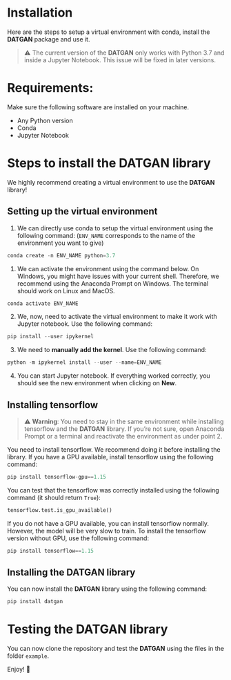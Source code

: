 # Installation

Here are the steps to setup a virtual environment with conda, install the **DATGAN** package and use it. 

>⚠️ The current version of the **DATGAN** only works with Python 3.7 and inside a Jupyter Notebook. This issue will be 
> fixed in later versions.

# Requirements:

Make sure the following software are installed on your machine.

- Any Python version
- Conda
- Jupyter Notebook

# Steps to install the DATGAN library

We highly recommend creating a virtual environment to use the **DATGAN** library!

## Setting up the virtual environment

1. We can directly use conda to setup the virtual environment using the following command: (`ENV_NAME` corresponds to 
   the name of the environment you want to give)

```python
conda create -n ENV_NAME python=3.7
```

1. We can activate the environment using the command below. On Windows, you might have issues with your current shell. 
   Therefore, we recommend using the Anaconda Prompt on Windows. The terminal should work on Linux and MacOS.

```python
conda activate ENV_NAME
```

2. We, now, need to activate the virtual environment to make it work with Jupyter notebook. Use the following command:

```python
pip install --user ipykernel
```

3. We need to **manually add the kernel**. Use the following command:

```python
python -m ipykernel install --user --name=ENV_NAME
```

4. You can start Jupyter notebook. If everything worked correctly, you should see the new environment when clicking on **New**.

## Installing tensorflow

> ⚠️ **Warning**: You need to stay in the same environment while installing tensorflow and the **DATGAN** library. If 
> you’re not sure, open Anaconda Prompt or a terminal and reactivate the environment as under point 2.

You need to install tensorflow. We recommend doing it before installing the library. If you have a GPU available, 
install tensorflow using the following command:

```python
pip install tensorflow-gpu==1.15
```

You can test that the tensorflow was correctly installed using the following command (it should return `True`):

```python
tensorflow.test.is_gpu_available()
```

If you do not have a GPU available, you can install tensorflow normally. However, the model will be very slow to train. 
To install the tensorflow version without GPU, use the following command:

```python
pip install tensorflow==1.15
```

## Installing the DATGAN library

You can now install the **DATGAN** library using the following command:

```python
pip install datgan
```

# Testing the DATGAN library

You can now clone the repository and test the **DATGAN** using the files in the folder `example`. 

Enjoy! 🥳